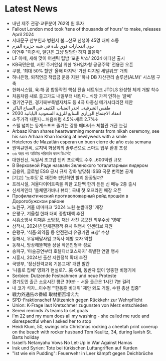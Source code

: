 # Latest News
-  내년 제주 관광·교류분야 762억 원 투자
-  Fallout London mod took 'tens of thousands of hours' to make, releases April 2024
-  서대문구 산부인과 병원서 불…산모 신생아 45명 대피 소동
-  دوي انفجارات فوق بلدة في شبه جزيرة القرم
-  이언주 "이준석, 일단은 그냥 탈당만 하지 않을까"
-  LF 아떼, 새해 맞이 어센틱 립밤 ‘포춘 박스’ 2024 에디션 출시
-  KB국민은행, 서민 주거안심 위한 ‘SH임차형 공공주택’ 전용관 오픈
-  쿠팡, ‘최대 50% 할인’ 올해 마지막 ‘가전·디지털 세일위크’ 개최
-  하나은행, 퇴직연금 적립금 운용 지원 '하나 DB 자산관리 솔루션(ALM)' 시스템 구축
-  한화시스템, 육∙해∙공 합동작전 핵심 전술 네트워크 JTDLS 완성형 체계 개발 착수
-  처음처럼·새로 출고가도 내일부터 내린다…식당 가격 인하는 ‘글쎄’
-  경기연구원, 경기북부특별자치도 등 4극 다중심 메가시티리전 제안
-  طقس الشرقية.. احذر الضباب الكثيف في الصباح الباكر
-  انعقاد الاجتماع الوزاري السابع للرؤية السعودية اليابانية 2030
-  소주가격 내린다...처음처럼 4.5%·새로 2.7%↓
-  스릴 넘치는 동계스포츠 즐기는 강릉 메타버스 체험관 개관 눈길
-  Arbaaz Khan shares heartwarming moments from nikah ceremony, see his son Arhaan Khan looking at newlyweds with a smile
-  Hoteleros de Mazatlán esperan un buen cierre de año esta semana
-  원익큐엔씨, 로지텍 화상회의 솔루션으로 스마트 업무 환경 조성
-  ৩৬ বছর পর অডিটর পরিবর্তন করল ডিএসই
-  대한전선, 독일서 초고압 턴키 프로젝트 수주...600억원 규모
-  В Верховной Раде назвали Зеленского тоталитарным лидером
-  금융위, 글로벌 ESG 공시 규제 강화 발맞춰 ISSB 국문 번역본 공개
-  [기고] '노후도'로 재건축 판단하면 빨리 완공될까?
-  프레시샐, 겨울다이어트족을 위한 고단백 한끼 든든 신 메뉴 2종 출시
-  신세계인터 '돌체앤가바나 뷰티', 국내 첫 오프라인 매장 오픈
-  Профилактический противопожарный рейд прошёл в Дорогобужском районе
-  노원구, 겨울 테마파크 '2024 노원 눈썰매장' 개장
-  은평구, 겨울철 한파 대비 종합대책 추진
-  시흥소방서 이재훈 소방장, 재난 사진 공모전 최우수상 ‘영예’
-  삼척시, 2024년 단체관광객 유치 여행사 인센티브 지원
-  은평구, ‘식품·의약품 등 안전관리 유공기관 표창’ 수상
-  동해시, 우유배달사업 고독사 예방 효자 역할
-  동해시, 망상해뜰책뜰 상설 작은인형극 성료
-  송파구, ‘마술공연부터 호텔디너코스까지’ 특별한 연말 행사
-  시흥시, 2024년 출산 지원정책 확대 추진
-  국방부, '정신전력교육 기본교재' 개편 발간
-  ‘나홀로 집에’ 영화가 현실로?…美 6세, 동반자 없이 엉뚱한 비행기에
-  Serbien: Dutzende Festnahmen und neue Proteste
-  경기도민 출근 소요시간 평균 39분⋯ 서울 출근은 1시간 7분 걸려
-  내 코가 석자…이수정 “‘한동훈 비대위’ 제안 와도 거절, 수원 총선 집중”
-  戦力外通告の番組 取材拒否増えた
-  SPD-Fraktionschef Mützenich gegen Rückkehr zur Wehrpflicht
-  Union: K-Frage laut Kretschmer zugunsten von Merz entschieden
-  Serevi reminds 7s teams to set goals
-  I'm 22 and my mum does all my washing - she called me rude and disrespectful when I asked her to stop
-  Heidi Klum, 50, swings into Christmas rocking a cheetah print coverup on the beach with rocker husband Tom Kaulitz, 34, during lavish St. Barts holiday
-  Israel’s Netanyahu Vows No Let-Up in War Against Hamas
-  Irak und Syrien: Tote bei türkischen Luftangriffen auf Kurden
-  "Ist wie ein Pudding": Feuerwehr in Leer kämpft gegen Deichbrüche
